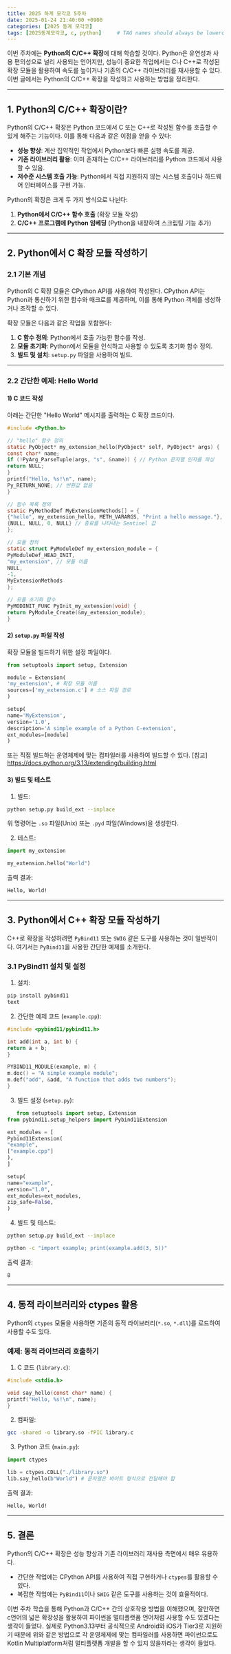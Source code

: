 ```yaml
---
title: 2025 하계 모각코 5주차
date: 2025-01-24 21:40:00 +0900
categories: [2025 동계 모각코]
tags: [2025동계모각코, c, python]     # TAG names should always be lowercase
---
```


이번 주차에는 **Python의 C/C++ 확장**에 대해 학습할 것이다. Python은 유연성과 사용 편의성으로 널리 사용되는 언어지만, 성능이 중요한 작업에서는 
C나 C++로 작성된 확장 모듈을 활용하여 속도를 높이거나 기존의 C/C++ 라이브러리를 재사용할 수 있다. 이번 글에서는 Python의 C/C++ 확장을 
작성하고 사용하는 방법을 정리한다.

---

## 1. Python의 C/C++ 확장이란?

Python의 C/C++ 확장은 Python 코드에서 C 또는 C++로 작성된 함수를 호출할 수 있게 해주는 기능이다. 이를 통해 다음과 같은 이점을 얻을 수 있다:
- **성능 향상**: 계산 집약적인 작업에서 Python보다 빠른 실행 속도를 제공.
- **기존 라이브러리 활용**: 이미 존재하는 C/C++ 라이브러리를 Python 코드에서 사용할 수 있음.
- **저수준 시스템 호출 가능**: Python에서 직접 지원하지 않는 시스템 호출이나 하드웨어 인터페이스를 구현 가능.

Python의 확장은 크게 두 가지 방식으로 나뉜다:
1. **Python에서 C/C++ 함수 호출** (확장 모듈 작성)
2. **C/C++ 프로그램에 Python 임베딩** (Python을 내장하여 스크립팅 기능 추가)

---

## 2. Python에서 C 확장 모듈 작성하기

### 2.1 기본 개념
Python의 C 확장 모듈은 CPython API를 사용하여 작성된다. CPython API는 Python과 통신하기 위한 함수와 매크로를 제공하며,
이를 통해 Python 객체를 생성하거나 조작할 수 있다.

확장 모듈은 다음과 같은 작업을 포함한다:
1. **C 함수 정의**: Python에서 호출 가능한 함수를 작성.
2. **모듈 초기화**: Python에서 모듈을 인식하고 사용할 수 있도록 초기화 함수 정의.
3. **빌드 및 설치**: `setup.py` 파일을 사용하여 빌드.

---

### 2.2 간단한 예제: Hello World

#### 1) C 코드 작성
아래는 간단한 "Hello World" 메시지를 출력하는 C 확장 코드이다.

```c
#include <Python.h>

// "hello" 함수 정의
static PyObject* my_extension_hello(PyObject* self, PyObject* args) {
const char* name;
if (!PyArg_ParseTuple(args, "s", &name)) { // Python 문자열 인자를 파싱
return NULL;
}
printf("Hello, %s!\n", name);
Py_RETURN_NONE; // 반환값 없음
}

// 함수 목록 정의
static PyMethodDef MyExtensionMethods[] = {
{"hello", my_extension_hello, METH_VARARGS, "Print a hello message."},
{NULL, NULL, 0, NULL} // 종료를 나타내는 Sentinel 값
};

// 모듈 정의
static struct PyModuleDef my_extension_module = {
PyModuleDef_HEAD_INIT,
"my_extension", // 모듈 이름
NULL,
-1,
MyExtensionMethods
};

// 모듈 초기화 함수
PyMODINIT_FUNC PyInit_my_extension(void) {
return PyModule_Create(&my_extension_module);
}
```

#### 2) `setup.py` 파일 작성
확장 모듈을 빌드하기 위한 설정 파일이다.

```python
from setuptools import setup, Extension

module = Extension(
'my_extension', # 확장 모듈 이름
sources=['my_extension.c'] # 소스 파일 경로
)

setup(
name='MyExtension',
version='1.0',
description='A simple example of a Python C-extension',
ext_modules=[module]
)
```

또는 직접 빌드하는 운영체제에 맞는 컴파일러를 사용하여 빌드할 수 있다.
[참고] https://docs.python.org/3.13/extending/building.html

#### 3) 빌드 및 테스트
1. 빌드:
```bash
python setup.py build_ext --inplace
```   
위 명령어는 `.so` 파일(Unix) 또는 `.pyd` 파일(Windows)을 생성한다.

2. 테스트:
```python
import my_extension

my_extension.hello("World")
```

출력 결과:
```bash
Hello, World!
```

---

## 3. Python에서 C++ 확장 모듈 작성하기

C++로 확장을 작성하려면 `PyBind11` 또는 `SWIG` 같은 도구를 사용하는 것이 일반적이다. 여기서는 `PyBind11`을 사용한 간단한 예제를 소개한다.

### 3.1 PyBind11 설치 및 설정

1. 설치:
```bash
pip install pybind11
text
```
2. 간단한 예제 코드 (`example.cpp`):
```cpp
#include <pybind11/pybind11.h>

int add(int a, int b) {
return a + b;
}

PYBIND11_MODULE(example, m) {
m.doc() = "A simple example module";
m.def("add", &add, "A function that adds two numbers");
}
```

3. 빌드 설정 (`setup.py`):
```python
   from setuptools import setup, Extension
from pybind11.setup_helpers import Pybind11Extension

ext_modules = [
Pybind11Extension(
"example",
["example.cpp"]
),
]

setup(
name="example",
version="1.0",
ext_modules=ext_modules,
zip_safe=False,
)
```


4. 빌드 및 테스트:
```bash
python setup.py build_ext --inplace

python -c "import example; print(example.add(3, 5))"
```

출력 결과:
```bash
8
```

---

## 4. 동적 라이브러리와 ctypes 활용

Python의 `ctypes` 모듈을 사용하면 기존의 동적 라이브러리(`*.so`, `*.dll`)를 로드하여 사용할 수도 있다.

### 예제: 동적 라이브러리 호출하기

1. C 코드 (`library.c`):
```c
#include <stdio.h>

void say_hello(const char* name) {
printf("Hello, %s!\n", name);
}
```

2. 컴파일:
```bash
gcc -shared -o library.so -fPIC library.c
```

3. Python 코드 (`main.py`):
```python
import ctypes

lib = ctypes.CDLL("./library.so")
lib.say_hello(b"World") # 문자열은 바이트 형식으로 전달해야 함
```

출력 결과:
```bash
Hello, World!
```

---

## 5. 결론

Python의 C/C++ 확장은 성능 향상과 기존 라이브러리 재사용 측면에서 매우 유용하다.
- 간단한 작업에는 CPython API를 사용하여 직접 구현하거나 `ctypes`를 활용할 수 있다.
- 복잡한 작업에는 `PyBind11`이나 `SWIG` 같은 도구를 사용하는 것이 효율적이다.

이번 주차 학습을 통해 Python과 C/C++ 간의 상호작용 방법을 이해했으며, 잘만하면 c언어의 넓은 확장성을 활용하여 파이썬을 멀티플랫폼 언어처럼 사용할 수도
있겠다는 생각이 들었다. 실제로 Python3.13부터 공식적으로 Android와 iOS가 Tier3로 지원하기 때문에 위와 같은 방법으로 각 운영체제에 맞는 컴파일러를 
사용하면 파이썬으로도 Kotlin Multiplatform처럼 멀티플랫폼 개발을 할 수 있지 않을까라는 생각이 들었다. 
